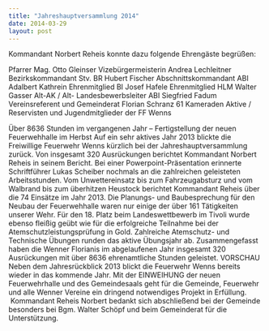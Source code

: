 ```yaml
---
title: "Jahreshauptversammlung 2014"
date: 2014-03-29
layout: post
---
```


Kommandant Norbert Reheis konnte dazu folgende Ehrengäste begrüßen:

Pfarrer Mag. Otto Gleinser
Vizebürgermeisterin Andrea Lechleitner
Bezirkskommandant Stv. BR Hubert Fischer
Abschnittskommandant ABI Adalbert Kathrein
Ehrenmitglied BI Josef Hafele
Ehrenmitglied HLM Walter Gasser
Alt-AK / Alt- Landesbewerbsleiter ABI Siegfried Fadum
Vereinsreferent und Gemeinderat Florian Schranz
61 Kameraden Aktive / Reservisten und Jugendmitglieder der FF Wenns

Über 8636 Stunden im vergangenen Jahr – Fertigstellung der neuen Feuerwehhalle im Herbst
Auf ein sehr aktives Jahr 2013 blickte die Freiwillige Feuerwehr Wenns kürzlich bei der Jahreshauptversammlung zurück. Von insgesamt 320 Ausrückungen berichtet Kommandant Norbert Reheis in seinem Bericht. Bei einer Powerpoint-Präsentation erinnerte Schriftführer Lukas Scheiber nochmals an die zahlreichen geleisteten Arbeitsstunden. Vom Unwettereinsatz bis zum Fahrzeugabsturz und vom Walbrand bis zum überhitzen Heustock berichtet Kommandant Reheis über die 74 Einsätze im Jahr 2013. Die Planungs- und Baubesprechung für den Neubau der Feuerwehhalle waren nur einige der über 161 Tätigkeiten unserer Wehr. Für den 18. Platz beim Landeswettbewerb im Tivoli wurde ebenso fleißig geübt wie für die erfolgreiche Teilnahme bei der Atemschutzleistungsprüfung in Gold. Zahlreiche Atemschutz- und Technische Übungen runden das aktive Übungsjahr ab. Zusammengefasst haben die Wenner Florianis im abgelaufenen Jahr insgesamt 320 Ausrückungen mit über 8636 ehrenamtliche Stunden geleistet.
VORSCHAU
Neben dem Jahresrückblick 2013 blickt die Feuerwehr Wenns bereits wieder in das kommende Jahr. Mit der EINWEIHUNG der neuen Feuerwehrhalle und des Gemeindesaals geht für die Gemeinde, Feuerwehr und alle Wenner Vereine ein dringend notwendiges Projekt in Erfüllung.  Kommandant Reheis Norbert bedankt sich abschließend bei der Gemeinde besonders bei Bgm. Walter Schöpf und beim Gemeinderat für die Unterstützung.